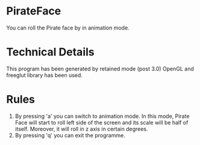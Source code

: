 # PirateFace
You can roll the Pirate face by in animation mode.
# Technical Details
This program has been generated by retained mode (post 3.0) OpenGL and freeglut library has been used.
# Rules
1. By pressing 'a' you can switch to animation mode. In this mode, Pirate Face will start to roll left side of the screen and 
its scale will be half of itself. Moreover, it will roll in z axis in certain degrees.
2. By pressing 'q' you can exit the programme.
